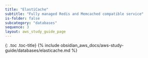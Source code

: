 ```yaml
---
title: "ElastiCache"
subtitle: "Fully managed Redis and Memcached compatible service"
is-folder: false
subcategory: "databases"
sequence: 3
layout: aws_study_guide_page
---
```


{: .toc .toc-title}
{% include obsidian_aws_docs/aws-study-guide/databases/elasticache.md %}